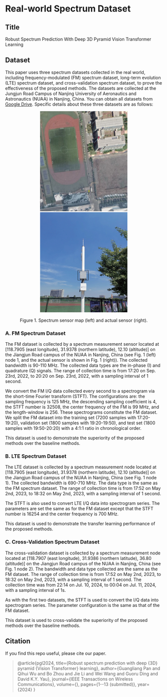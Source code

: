 # Real-world Spectrum Dataset 
## Title
Robust Spectrum Prediction With Deep 3D Pyramid Vision Transformer Learning

## Dataset 
This paper uses three spectrum datasets collected in the real world, including frequency-modulated (FM) spectrum dataset, long-term evolution (LTE) spectrum dataset, and cross-validation spectrum dataset, to prove the effectiveness of the proposed methods. The datasets are collected at the Jungjun Road Campus of Nanjing University of Aeronautics and Astronautics (NUAA) in Nanjing, China. You can obtain all datasets from [Google Drive](https://drive.google.com/drive/folders/1w2kTaRKVRmsO5jUAovZc78W_eTQ63TDm?usp=sharing). Specific details about these three datasets are as follows:

<div align="center">
    <img src="Spectrum-sensor-map/sensor-map.png" width="280" height="320" alt="Image 1" />
    <img src="Spectrum-sensor-map/actual-sensor-image.png" width="280" height="320" alt="Image 2" />
    <p align="center"> Figure 1. Spectrum sensor map (left) and actual sensor (right).</p>
</div>

### A. FM Spectrum Dataset
The FM dataset is collected by a spectrum measurement sensor located at [118.7905 (east longitude), 31.9378 (northern latitude), 12.10 (altitude)] on the Jiangjun Road campus of the NUAA in Nanjing, China (see Fig. 1 (left) node 1, and the actual sensor is shown in Fig. 1 (right)). The collected bandwidth is 90-110 MHz. The collected data types are the in-phase (I) and quadrature (Q) signals. The range of collection time is from 17:20 on Sep. 23rd, 2022, to 20:20 on Sep. 23rd, 2022, with a sampling interval of 1 second. 

We convert the FM I/Q data collected every second to a spectrogram via the short-time Fourier transform (STFT). The configurations are: the sampling frequency is 125 MHz, the descending sampling coefficient is 4, the STFT number is 32508, the center frequency of the FM is 99 MHz, and the length-window is 256. These spectrograms constitute the FM dataset. We split the FM dataset into the training set (7200 samples with 17:20-19:20), validation set (1800 samples with 19:20-19:50), and test set (1800 samples with 19:50-20:20) with a 4:1:1 ratio in chronological order.

This dataset is used to demonstrate the superiority of the proposed methods over the baseline methods.

### B. LTE Spectrum Dataset
The LTE dataset is collected by a spectrum measurement node located at [118.7905 (east longitude), 31.9378 (northern latitude), 12.10 (altitude)] on the Jiangjun Road campus of the NUAA in Nanjing, China (see Fig. 1 node 1). The collected bandwidth is 690-710 MHz. The data type is the same as the FM spectrum dataset. The range of collection time is from 17:52 on May 2nd, 2023, to 18:32 on May 2nd, 2023, with a sampling interval of 1 second.

The STFT is also used to convert LTE I/Q data into spectrogram series. The parameters are set the same as for the FM dataset except that the STFT number is 16254 and the center frequency is 700 MHz.

This dataset is used to demonstrate the transfer learning performance of the proposed methods.

### C. Cross-Validation Spectrum Dataset
The cross-validation dataset is collected by a spectrum measurement node located at [118.7907 (east longitude), 31.9386 (northern latitude), 36.80 (altitude)] on the Jiangjun Road campus of the NUAA in Nanjing, China (see Fig. 1 node 2). The bandwidth and data type collected are the same as the FM dataset. The range of collection time is from 17:52 on May 2nd, 2023, to 18:32 on May 2nd, 2023, with a sampling interval of 1 second. The collection time was from 22:14 on Jul. 10, 2024, to 00:04 on Jul. 11, 2024, with a sampling interval of 1s. 

As with the first two datasets, the STFT is used to convert the I/Q data into spectrogram series. The parameter configuration is the same as that of the FM dataset.

This dataset is used to cross-validate the superiority of the proposed methods over the baseline methods.

## Citation
If you find this repo useful, please cite our paper.
> @article{pgl2024,
	title={Robust spectrum prediction with deep {3D} pyramid {Vision Transformer} learning},
	author={Guangliang Pan and Qihui Wu and Bo Zhou and Jie Li and Wei Wang and Guoru Ding and David K.Y. Yau},
	journal={IEEE Transactions on Wireless Communications},
	volume={},
	pages={1--13 (submitted)},
	year={2024}
}
